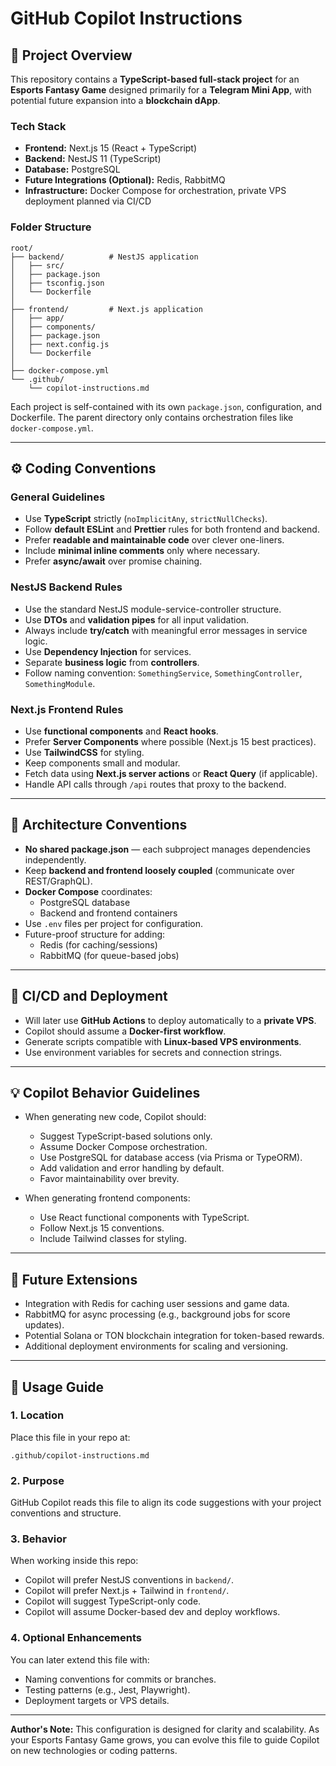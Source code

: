 # GitHub Copilot Instructions

## 🧠 Project Overview
This repository contains a **TypeScript-based full-stack project** for an **Esports Fantasy Game** designed primarily for a **Telegram Mini App**, with potential future expansion into a **blockchain dApp**.

### Tech Stack
- **Frontend:** Next.js 15 (React + TypeScript)
- **Backend:** NestJS 11 (TypeScript)
- **Database:** PostgreSQL
- **Future Integrations (Optional):** Redis, RabbitMQ
- **Infrastructure:** Docker Compose for orchestration, private VPS deployment planned via CI/CD

### Folder Structure
```
root/
├── backend/          # NestJS application
│   ├── src/
│   ├── package.json
│   ├── tsconfig.json
│   └── Dockerfile
│
├── frontend/         # Next.js application
│   ├── app/
│   ├── components/
│   ├── package.json
│   ├── next.config.js
│   └── Dockerfile
│
├── docker-compose.yml
└── .github/
    └── copilot-instructions.md
```

Each project is self-contained with its own `package.json`, configuration, and Dockerfile. The parent directory only contains orchestration files like `docker-compose.yml`.

---

## ⚙️ Coding Conventions

### General Guidelines
- Use **TypeScript** strictly (`noImplicitAny`, `strictNullChecks`).
- Follow **default ESLint** and **Prettier** rules for both frontend and backend.
- Prefer **readable and maintainable code** over clever one-liners.
- Include **minimal inline comments** only where necessary.
- Prefer **async/await** over promise chaining.

### NestJS Backend Rules
- Use the standard NestJS module-service-controller structure.
- Use **DTOs** and **validation pipes** for all input validation.
- Always include **try/catch** with meaningful error messages in service logic.
- Use **Dependency Injection** for services.
- Separate **business logic** from **controllers**.
- Follow naming convention: `SomethingService`, `SomethingController`, `SomethingModule`.

### Next.js Frontend Rules
- Use **functional components** and **React hooks**.
- Prefer **Server Components** where possible (Next.js 15 best practices).
- Use **TailwindCSS** for styling.
- Keep components small and modular.
- Fetch data using **Next.js server actions** or **React Query** (if applicable).
- Handle API calls through `/api` routes that proxy to the backend.

---

## 🧩 Architecture Conventions
- **No shared package.json** — each subproject manages dependencies independently.
- Keep **backend and frontend loosely coupled** (communicate over REST/GraphQL).
- **Docker Compose** coordinates:
  - PostgreSQL database
  - Backend and frontend containers
- Use `.env` files per project for configuration.
- Future-proof structure for adding:
  - Redis (for caching/sessions)
  - RabbitMQ (for queue-based jobs)

---

## 🧱 CI/CD and Deployment
- Will later use **GitHub Actions** to deploy automatically to a **private VPS**.
- Copilot should assume a **Docker-first workflow**.
- Generate scripts compatible with **Linux-based VPS environments**.
- Use environment variables for secrets and connection strings.

---

## 💡 Copilot Behavior Guidelines
- When generating new code, Copilot should:
  - Suggest TypeScript-based solutions only.
  - Assume Docker Compose orchestration.
  - Use PostgreSQL for database access (via Prisma or TypeORM).
  - Add validation and error handling by default.
  - Favor maintainability over brevity.

- When generating frontend components:
  - Use React functional components with TypeScript.
  - Follow Next.js 15 conventions.
  - Include Tailwind classes for styling.

---

## 🧭 Future Extensions
- Integration with Redis for caching user sessions and game data.
- RabbitMQ for async processing (e.g., background jobs for score updates).
- Potential Solana or TON blockchain integration for token-based rewards.
- Additional deployment environments for scaling and versioning.

---

## 📘 Usage Guide

### 1. Location
Place this file in your repo at:
```
.github/copilot-instructions.md
```

### 2. Purpose
GitHub Copilot reads this file to align its code suggestions with your project conventions and structure.

### 3. Behavior
When working inside this repo:
- Copilot will prefer NestJS conventions in `backend/`.
- Copilot will prefer Next.js + Tailwind in `frontend/`.
- Copilot will suggest TypeScript-only code.
- Copilot will assume Docker-based dev and deploy workflows.

### 4. Optional Enhancements
You can later extend this file with:
- Naming conventions for commits or branches.
- Testing patterns (e.g., Jest, Playwright).
- Deployment targets or VPS details.

---

**Author's Note:**
This configuration is designed for clarity and scalability. As your Esports Fantasy Game grows, you can evolve this file to guide Copilot on new technologies or coding patterns.
